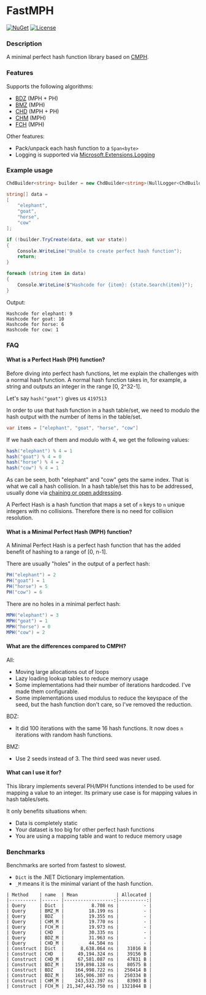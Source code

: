 # FastMPH

[![NuGet](https://img.shields.io/nuget/v/Genbox.FastMPH.svg?style=flat-square&label=nuget)](https://www.nuget.org/packages/Genbox.FastMPH/)
[![License](https://img.shields.io/github/license/Genbox/FastMPH)](https://github.com/Genbox/FastMPH/blob/main/LICENSE.txt)

### Description

A minimal perfect hash function library based on [CMPH](https://cmph.sourceforge.net/).

### Features

Supports the following algorithms:

* [BDZ](https://cmph.sourceforge.net/bdz.html) (MPH + PH)
* [BMZ](https://cmph.sourceforge.net/bmz.html) (MPH)
* [CHD](https://cmph.sourceforge.net/chd.html) (MPH + PH)
* [CHM](https://cmph.sourceforge.net/chm.html) (MPH)
* [FCH](https://cmph.sourceforge.net/fch.html) (MPH)

Other features:

* Pack/unpack each hash function to a `Span<byte>`
* Logging is supported via [Microsoft.Extensions.Logging](https://www.nuget.org/packages/Microsoft.Extensions.Logging/)

### Example usage

```csharp
ChdBuilder<string> builder = new ChdBuilder<string>(NullLogger<ChdBuilder<string>>.Instance);

string[] data =
[
    "elephant",
    "goat",
    "horse",
    "cow"
];

if (!builder.TryCreate(data, out var state))
{
    Console.WriteLine("Unable to create perfect hash function");
    return;
}

foreach (string item in data)
{
    Console.WriteLine($"Hashcode for {item}: {state.Search(item)}");
}
```

Output:

```
Hashcode for elephant: 9
Hashcode for goat: 10
Hashcode for horse: 6
Hashcode for cow: 1
```

### FAQ

#### What is a Perfect Hash (PH) function?

Before diving into perfect hash functions, let me explain the challenges with a normal hash function.
A normal hash function takes in, for example, a string and outputs an integer in the range [0, 2^32-1].

Let's say `hash("goat")` gives us `4197513`

In order to use that hash function in a hash table/set, we need to modulo the hash output with the number of items in the table/set.

```csharp
var items = ["elephant", "goat", "horse", "cow"]
```

If we hash each of them and modulo with 4, we get the following values:

```csharp
hash("elephant") % 4 = 1
hash("goat") % 4 = 0
hash("horse") % 4 = 2
hash("cow") % 4 = 1
```

As can be seen, both "elephant" and "cow" gets the same index. That is what we call a hash collision. In a hash table/set this has to be addressed, usually done
via [chaining or open addressing](https://en.wikipedia.org/wiki/Hash_table#Collision_resolution).

A Perfect Hash is a hash function that maps a set of `n` keys to `n` unique integers with no collisions. Therefore there is no need for collision resolution.

#### What is a Minimal Perfect Hash (MPH) function?

A Minimal Perfect Hash is a perfect hash function that has the added benefit of hashing to a range of [0, n-1].

There are usually "holes" in the output of a perfect hash:

```csharp
PH("elephant") = 2
PH("goat") = 1
PH("horse") = 5
PH("cow") = 6
```

There are no holes in a minimal perfect hash:

```csharp
MPH("elephant") = 3
MPH("goat") = 1
MPH("horse") = 0
MPH("cow") = 2
```

#### What are the differences compared to CMPH?

All:

* Moving large allocations out of loops
* Lazy loading lookup tables to reduce memory usage
* Some implementations had their number of iterations hardcoded. I've made them configurable.
* Some implementations used modulus to reduce the keyspace of the seed, but the hash function don't care, so I've removed the reduction.

BDZ:

* It did 100 iterations with the same 16 hash functions. It now does `n` iterations with random hash functions.

BMZ:

* Use 2 seeds instead of 3. The third seed was never used.

#### What can I use it for?

This library implements several PH/MPH functions intended to be used for mapping a value to an integer.
Its primary use case is for mapping values in hash tables/sets.

It only benefits situations when:

- Data is completely static
- Your dataset is too big for other perfect hash functions
- You are using a mapping table and want to reduce memory usage

### Benchmarks

Benchmarks are sorted from fastest to slowest.

* `Dict` is the .NET Dictionary implementation.
* `_M` means it is the minimal variant of the hash function.

```
| Method    | name  | Mean              | Allocated |
|---------- |------ |------------------:|----------:|
| Query     | Dict  |          8.708 ns |         - |
| Query     | BMZ_M |         18.199 ns |         - |
| Query     | BDZ   |         19.355 ns |         - |
| Query     | CHM_M |         19.770 ns |         - |
| Query     | FCH_M |         19.973 ns |         - |
| Query     | CHD   |         30.335 ns |         - |
| Query     | BDZ_M |         31.963 ns |         - |
| Query     | CHD_M |         44.504 ns |         - |
| Construct | Dict  |      8,638.064 ns |   31016 B |
| Construct | CHD   |     49,194.324 ns |   39156 B |
| Construct | CHD_M |     67,581.087 ns |   47831 B |
| Construct | BDZ_M |    159,898.128 ns |   80575 B |
| Construct | BDZ   |    164,998.722 ns |  250414 B |
| Construct | BDZ_M |    165,906.307 ns |  250334 B |
| Construct | CHM_M |    243,532.397 ns |   83903 B |
| Construct | FCH_M | 21,347,443.750 ns | 1321044 B |

```
